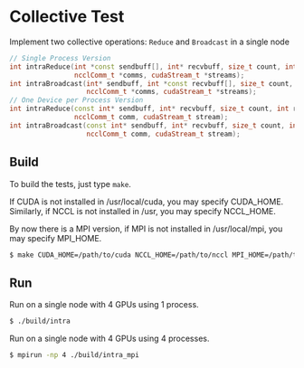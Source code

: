 # Collective Test

Implement two collective operations: `Reduce` and `Broadcast` in a single node

```c++
// Single Process Version
int intraReduce(int *const sendbuff[], int* recvbuff, size_t count, int root,
                ncclComm_t *comms, cudaStream_t *streams);
int intraBroadcast(int* sendbuff, int *const recvbuff[], size_t count, int root,
                   ncclComm_t *comms, cudaStream_t *streams);
// One Device per Process Version
int intraReduce(const int* sendbuff, int* recvbuff, size_t count, int root,
                ncclComm_t comm, cudaStream_t stream);
int intraBroadcast(const int* sendbuff, int* recvbuff, size_t count, int root,
                   ncclComm_t comm, cudaStream_t stream);
```
## Build

To build the tests, just type `make`.

If CUDA is not installed in /usr/local/cuda, you may specify CUDA_HOME. Similarly, if NCCL is not installed in /usr, you may specify NCCL_HOME.

By now there is a MPI version, if MPI is not installed in /usr/local/mpi, you may specify MPI_HOME.

```bash
$ make CUDA_HOME=/path/to/cuda NCCL_HOME=/path/to/nccl MPI_HOME=/path/to/mpi
```

## Run

Run on a single node with 4 GPUs using 1 process.

```bash
$ ./build/intra
```

Run on a single node with 4 GPUs using 4 processes.

```bash
$ mpirun -np 4 ./build/intra_mpi
```



